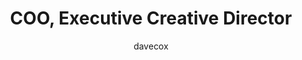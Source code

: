 ---
layout: person
image: dave.jpg
name: Dave Cox
author: davecox
title: COO, Executive Creative Director
order: 5

social:
  - account: instagram
    username: davecox
  - account: twitter
    username: davecox

bio: "Maniacally focused on day-to-day execution and operational discipline. Driven to build and foster 1+1=3 relationships. Consummate plate spinner. Harnesses the power of setting higher standards by raising expectations."
---